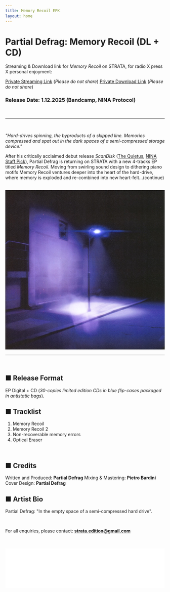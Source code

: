 ```yaml
---
title: Memory Recoil EPK
layout: home
---
```




# Partial Defrag: Memory Recoil (DL + CD)

Streaming & Download link for *Memory Recoil* on STRATA, for radio X press X personal enjoyment:

[Private Streaming Link](https://on.soundcloud.com/52nDFJmNBvthddgR9) (*Please do not share*)
[Private Download Link](https://drive.google.com/drive/folders/1BUNzDlvQYPKmk4WAZI8S4Yv46X6m0yv8?usp=sharing) (*Please do not share*)
<br>
### Release Date: 1.12.2025 (Bandcamp, NINA Protocol)
<br>

---
<br>
  
*"Hard-drives spinning, the byproducts of a skipped line. Memories compressed and spat out in the dark spaces of a semi-compressed storage device."*

After his critically acclaimed debut release *ScanDisk* ([The Quietus](https://thequietus.com/quietus-reviews/partial-defrag-scandisk-review/), [NINA Staff Pick](https://www.ninaprotocol.com/articles/partial-defrag-scandisk)), Partial Defrag is returning on STRATA with a new 4-tracks EP titled *Memory Recoil*. Moving from swirling sound design to dithering piano motifs Memory Recoil ventures deeper into the heart of the hard-drive, where memory is exploded and re-combined into new heart-felt...(continue)

<br>
<img src="memoryRecoil_Cover.JPG" alt="Memory Recoil Cover" class="centered-image">
<br>

---
<br> 

## ■ Release Format
EP Digital + CD (*30-copies limited edition CDs in blue flip-cases packaged in antistatic bags*).
<br>


## ■ Tracklist
1. Memory Recoil
2. Memory Recoil 2
3. Non-recoverable memory errors
4. Optical Eraser

<br>
  
## ■ Credits
Written and Produced: **Partial Defrag**
Mixing & Mastering: **Pietro Bardini**
Cover Design: **Partial Defrag**
<br>
  
## ■ Artist Bio
Partial Defrag: "In the empty space of a semi-compressed hard drive".

<br>

For all enquiries, please contact: **strata.edition@gmail.com**

<br>
<br>


<img src="logo.png" alt="Strata Logo" class="centered-logo">
